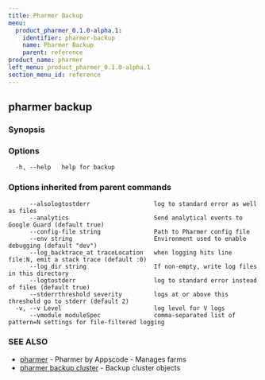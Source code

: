 ```yaml
---
title: Pharmer Backup
menu:
  product_pharmer_0.1.0-alpha.1:
    identifier: pharmer-backup
    name: Pharmer Backup
    parent: reference
product_name: pharmer
left_menu: product_pharmer_0.1.0-alpha.1
section_menu_id: reference
---
```

## pharmer backup



### Synopsis




### Options

```
  -h, --help   help for backup
```

### Options inherited from parent commands

```
      --alsologtostderr                  log to standard error as well as files
      --analytics                        Send analytical events to Google Guard (default true)
      --config-file string               Path to Pharmer config file
      --env string                       Environment used to enable debugging (default "dev")
      --log_backtrace_at traceLocation   when logging hits line file:N, emit a stack trace (default :0)
      --log_dir string                   If non-empty, write log files in this directory
      --logtostderr                      log to standard error instead of files (default true)
      --stderrthreshold severity         logs at or above this threshold go to stderr (default 2)
  -v, --v Level                          log level for V logs
      --vmodule moduleSpec               comma-separated list of pattern=N settings for file-filtered logging
```

### SEE ALSO
* [pharmer](/docs/reference/pharmer.md)	 - Pharmer by Appscode - Manages farms
* [pharmer backup cluster](/docs/reference/pharmer_backup_cluster.md)	 - Backup cluster objects


